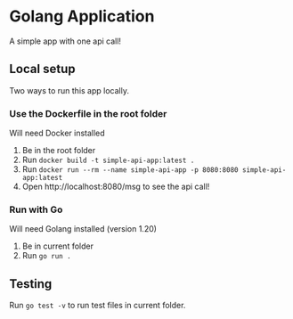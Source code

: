 # Golang Application

A simple app with one api call!

## Local setup

Two ways to run this app locally.

### Use the Dockerfile in the root folder

Will need Docker installed

1. Be in the root folder
2. Run `docker build -t simple-api-app:latest .`
3. Run `docker run --rm --name simple-api-app -p 8080:8080 simple-api-app:latest`
4. Open http://localhost:8080/msg to see the api call!

### Run with Go

Will need Golang installed (version 1.20)

1.  Be in current folder
2.  Run `go run .`

## Testing

Run `go test -v` to run test files in current folder.
